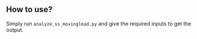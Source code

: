 ## How to use?
Simply run ```analyze_ss_movingload.py``` and give the required inputs to get the output.

